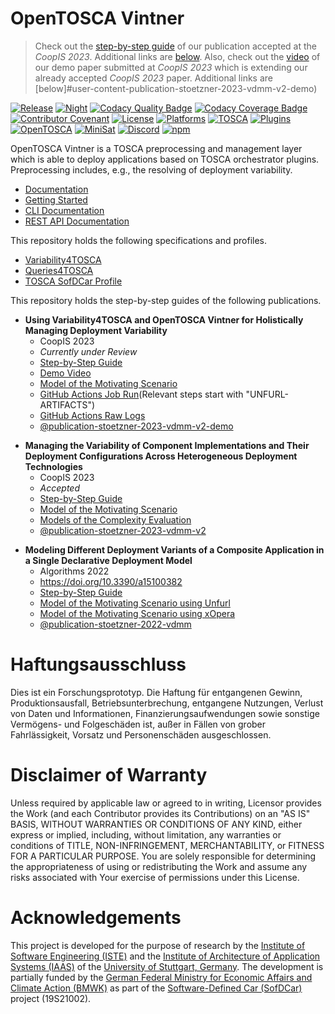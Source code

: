 # OpenTOSCA Vintner

> Check out the [step-by-step guide](https://vintner.opentosca.org/variability4tosca/guides/artifacts) of our publication accepted at the _CoopIS 2023_. Additional links are [below](#user-content-publication-stoetzner-2023-vdmm-v2).
> Also, check out the [video](https://youtu.be/6szIGJPuCsU) of our demo paper submitted at _CoopIS 2023_ which is extending our already accepted _CoopIS 2023_ paper. Additional links are [below]#user-content-publication-stoetzner-2023-vdmm-v2-demo)

[![Release](https://github.com/opentosca/opentosca-vintner/actions/workflows/release.yaml/badge.svg?branch=main)](https://github.com/opentosca/opentosca-vintner/actions/workflows/release.yaml)
[![Night](https://github.com/OpenTOSCA/opentosca-vintner/actions/workflows/night.yaml/badge.svg)](https://github.com/OpenTOSCA/opentosca-vintner/actions/workflows/night.yaml)
[![Codacy Quality Badge](https://app.codacy.com/project/badge/Grade/acec5103cf9b4f1bb1fa25bc5a99076d)](https://app.codacy.com/gh/OpenTOSCA/opentosca-vintner/dashboard?utm_source=gh&utm_medium=referral&utm_content=&utm_campaign=Badge_grade)
[![Codacy Coverage Badge](https://app.codacy.com/project/badge/Coverage/acec5103cf9b4f1bb1fa25bc5a99076d)](https://app.codacy.com/gh/OpenTOSCA/opentosca-vintner/dashboard?utm_source=gh&utm_medium=referral&utm_content=&utm_campaign=Badge_coverage)
[![Contributor Covenant](https://img.shields.io/badge/Contributor%20Covenant-2.0-4baaaa.svg)](https://vintner.opentosca.org/code-of-conduct)
[![License](https://img.shields.io/badge/License-Apache_2.0-blue.svg)](https://opensource.org/licenses/Apache-2.0)
[![Platforms](https://img.shields.io/badge/Platforms-Linux%20%7C%20Windows-606c38.svg)](https://vintner.opentosca.org)
[![TOSCA](https://img.shields.io/badge/TOSCA-1.3-important.svg)](https://docs.oasis-open.org/tosca/TOSCA-Simple-Profile-YAML/v1.3/os/TOSCA-Simple-Profile-YAML-v1.3-os.html)
[![Plugins](https://img.shields.io/badge/Orchestrators-xOpera%20%7C%20Unfurl-blueviolet.svg)](https://vintner.opentosca.org)
[![OpenTOSCA](https://img.shields.io/badge/OpenTOSCA-%E2%9D%A4%EF%B8%8F-ff69b4)](https://opentosca.org)
[![MiniSat](https://img.shields.io/badge/MiniSat-%E2%9D%A4%EF%B8%8F-ff69b4)](https://github.com/meteor/logic-solver)
[![Discord](https://img.shields.io/badge/Discord-online-blue)](https://discord.gg/Uz6348Ctmg)
[![npm](https://img.shields.io/badge/npm-opentosca--vintner-blue)](https://www.npmjs.com/package/opentosca-vintner)


OpenTOSCA Vintner is a TOSCA preprocessing and management layer which is able to deploy applications based on TOSCA orchestrator plugins.
Preprocessing includes, e.g., the resolving of deployment variability.

- [Documentation](https://vintner.opentosca.org)
- [Getting Started](https://vintner.opentosca.org/getting-started)
- [CLI Documentation](https://vintner.opentosca.org/interface)
- [REST API Documentation](https://vintner.opentosca.org/interface)

This repository holds the following specifications and profiles. 

- [Variability4TOSCA](https://vintner.opentosca.org/variability4tosca/motivation)
- [Queries4TOSCA](https://vintner.opentosca.org/queries4tosca/getting-started)
- [TOSCA SofDCar Profile](https://vintner.opentosca.org/sofdcar/profile)

This repository holds the step-by-step guides of the following publications.

<a id="publication-stoetzner-2023-vdmm-v2-demo"></a>
- **Using Variability4TOSCA and OpenTOSCA Vintner for Holistically Managing Deployment Variability**
  - CoopIS 2023
  - _Currently under Review_
  - [Step-by-Step Guide](https://vintner.opentosca.org/variability4tosca/guides/artifacts)
  - [Demo Video](https://youtu.be/6szIGJPuCsU)
  - [Model of the Motivating Scenario](examples/unfurl-artifacts)
  - [GitHub Actions Job Run](https://github.com/OpenTOSCA/opentosca-vintner/actions/runs/6100939642/job/16556255878)(Relevant steps start with "UNFURL-ARTIFACTS")
  - [GitHub Actions Raw Logs](https://vintner.opentosca.org/variability4tosca/guides/artifacts/logs.txt)
  - [@publication-stoetzner-2023-vdmm-v2-demo](https://github.com/OpenTOSCA/opentosca-vintner/releases/tag/publication-stoetzner-2023-vdmm-v2-demo)

<a id="publication-stoetzner-2023-vdmm-v2"></a>
- **Managing the Variability of Component Implementations and Their Deployment Configurations Across Heterogeneous Deployment Technologies**
  - CoopIS 2023
  - _Accepted_
  - [Step-by-Step Guide](https://vintner.opentosca.org/variability4tosca/guides/artifacts) 
  - [Model of the Motivating Scenario](examples/unfurl-artifacts)
  - [Models of the Complexity Evaluation](examples/unfurl-artifacts/stats)
  - [@publication-stoetzner-2023-vdmm-v2](https://github.com/OpenTOSCA/opentosca-vintner/releases/tag/publication-stoetzner-2023-vdmm-v2)

<a id="publication-stoetzner-2022-vdmm"/></a>
- **Modeling Different Deployment Variants of a Composite Application in a Single Declarative Deployment Model**
  - Algorithms 2022
  - https://doi.org/10.3390/a15100382
  - [Step-by-Step Guide](https://vintner.opentosca.org/variability4tosca/motivation)
  - [Model of the Motivating Scenario using Unfurl](examples/unfurl-motivation)
  - [Model of the Motivating Scenario using xOpera](examples/xopera-motivation)
  - [@publication-stoetzner-2022-vdmm](https://github.com/OpenTOSCA/opentosca-vintner/releases/tag/publication-stoetzner-2022-vdmm)

# Haftungsausschluss

Dies ist ein Forschungsprototyp. Die Haftung für entgangenen Gewinn, Produktionsausfall, Betriebsunterbrechung,
entgangene Nutzungen, Verlust von Daten und Informationen, Finanzierungsaufwendungen sowie sonstige Vermögens- und
Folgeschäden ist, außer in Fällen von grober Fahrlässigkeit, Vorsatz und Personenschäden ausgeschlossen.

# Disclaimer of Warranty

Unless required by applicable law or agreed to in writing, Licensor provides the Work (and each Contributor provides its
Contributions) on an "AS IS" BASIS, WITHOUT WARRANTIES OR CONDITIONS OF ANY KIND, either express or implied, including,
without limitation, any warranties or conditions of TITLE, NON-INFRINGEMENT, MERCHANTABILITY, or FITNESS FOR A
PARTICULAR PURPOSE. You are solely responsible for determining the appropriateness of using or redistributing the Work
and assume any risks associated with Your exercise of permissions under this License.

# Acknowledgements

This project is developed for the purpose of research by the [Institute of Software Engineering (ISTE)](https://www.iste.uni-stuttgart.de) and the [Institute of Architecture of Application Systems (IAAS)](https://www.iaas.uni-stuttgart.de) of the [University of Stuttgart, Germany](https://www.uni-stuttgart.de).
The development is partially funded by the [German Federal Ministry for Economic Affairs and Climate Action (BMWK)](https://www.bmwk.de/Navigation/EN/Home/home.html) as part of the [Software-Defined Car (SofDCar)](https://sofdcar.de) project (19S21002).
